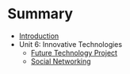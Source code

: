 # Summary

* [Introduction](README.md)
* Unit 6: Innovative Technologies
   * [Future Technology Project](Unit6_InnovativeTechnologies/md/6A1_FutureTechnologyProject.md)
   * [Social Networking](Unit6_InnovativeTechnologies/md/6B1_SocialNetworking.md)

